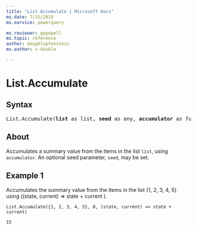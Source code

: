 ```yaml
---
title: "List.Accumulate | Microsoft Docs"
ms.date: 7/31/2019
ms.service: powerquery

ms.reviewer: gepopell
ms.topic: reference
author: dougklopfenstein
ms.author: v-douklo

---
```

# List.Accumulate

## Syntax

<pre>
List.Accumulate(<b>list</b> as list, <b>seed</b> as any, <b>accumulator</b> as function) as any
</pre>
  
## About  
Accumulates a summary value from the items in the list `list`, using `accumulator`. An optional seed parameter, `seed`, may be set.

## Example 1
Accumulates the summary value from the items in the list {1, 2, 3, 4, 5} using ((state, current) => state + current ).

```powerquery-m
List.Accumulate({1, 2, 3, 4, 5}, 0, (state, current) => state + current)
```

`15`
